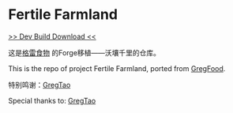 # Fertile Farmland

[>> Dev Build Download <<](https://github.com/welancraft/fertile-farmland/actions)


这是[格雷食物](https://modrinth.com/mod/gregfood) 的Forge移植——沃壤千里的仓库。

This is the repo of project Fertile Farmland, ported from [GregFood](https://modrinth.com/mod/gregfood).

特别鸣谢：[GregTao](https://github.com/GregTaoo)

Special thanks to: [GregTao](https://github.com/GregTaoo)